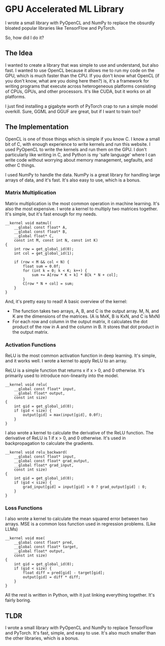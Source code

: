 # GPU Accelerated ML Library

I wrote a small library with PyOpenCL and NumPy to replace the obsurdly bloated popular libraries like TensorFlow and PyTorch.

So, how did I do it?

## The Idea

I wanted to create a library that was simple to use and understand, but also fast. I wanted to use OpenCL because it allows me to run my code on the GPU, which is much faster than the CPU.
If you don't know what OpenCL (if you don't know, what are you doing here then?) is, it's a framework for writing programs that execute across heterogeneous platforms consisting of CPUs, GPUs, and other processors. It's like CUDA, but it works on all platforms.

I just find installing a gigabyte worth of PyTorch crap to run a simple model overkill. Sure, GGML and GGUF are great, but if I want to train too?

## The Implementation
OpenCL is one of those things which is simple if you know C. I know a small bit of C, with enough experience to write kernels and run this website.
I used PyOpenCL to write the kernels and run them on the GPU. I don't particularly like writing in C, and Python is my 'safe language' where I can write code without worrying about memory management, segfaults, and other C things.

I used NumPy to handle the data. NumPy is a great library for handling large arrays of data, and it's fast. It's also easy to use, which is a bonus.

### Matrix Multiplication
Matrix multiplication is the most common operation in machine learning. It's also the most expensive. I wrote a kernel to multiply two matrices together. It's simple, but it's fast enough for my needs.

```
__kernel void matmul(
    __global const float* A,
    __global const float* B,
    __global float* C,
    const int M, const int N, const int K)
{
    int row = get_global_id(0);
    int col = get_global_id(1);
    
    if (row < M && col < N) {
        float sum = 0.0f;
        for (int k = 0; k < K; k++) {
            sum += A[row * K + k] * B[k * N + col];
        }
        C[row * N + col] = sum;
    }
}
```

And, it's pretty easy to read!
A basic overview of the kernel:

- The function takes two arrays, A, B, and C is the output array. M, N, and K are the dimensions of the matrices. (A is MxK, B is KxN, and C is MxN)
- For each row and column in the output matrix, it calculates the dot product of the row in A and the column in B. It stores that dot product in the output matrix.

### Activation Functions

ReLU is the most common activation function in deep learning. It's simple, and it works well. I wrote a kernel to apply ReLU to an array.

ReLU is a simple function that returns x if x > 0, and 0 otherwise. It's primarily used to introduce non-linearity into the model.

```
__kernel void relu(
    __global const float* input,
    __global float* output,
    const int size)
{
    int gid = get_global_id(0);
    if (gid < size) {
        output[gid] = max(input[gid], 0.0f);
    }
}
```

I also wrote a kernel to calculate the derivative of the ReLU function. The derivative of ReLU is 1 if x > 0, and 0 otherwise. It's used in backpropagation to calculate the gradients.

```
__kernel void relu_backward(
    __global const float* input,
    __global const float* grad_output,
    __global float* grad_input,
    const int size)
{
    int gid = get_global_id(0);
    if (gid < size) {
        grad_input[gid] = input[gid] > 0 ? grad_output[gid] : 0;
    }
}
```

### Loss Functions

I also wrote a kernel to calculate the mean squared error between two arrays. MSE is a common loss function used in regression problems. (Like LLMs)

```
__kernel void mse(
    __global const float* pred,
    __global const float* target,
    __global float* output,
    const int size)
{
    int gid = get_global_id(0);
    if (gid < size) {
        float diff = pred[gid] - target[gid];
        output[gid] = diff * diff;
    }
}
```

All the rest is written in Python, with it just linking everything together. It's fairly boring.

## TLDR
I wrote a small library with PyOpenCL and NumPy to replace TensorFlow and PyTorch. It's fast, simple, and easy to use. It's also much smaller than the other libraries, which is a bonus.